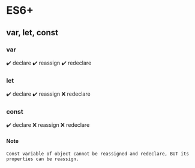 # ES6+

## var, let, const

### var

✔️ declare
✔️ reassign
✔️ redeclare

### let

✔️ declare
✔️ reassign
❌ redeclare

### const

✔️ declare
❌ reassign
❌ redeclare

#### Note

`Const variable of object cannot be reassigned and redeclare, BUT its properties can be reassign.`
